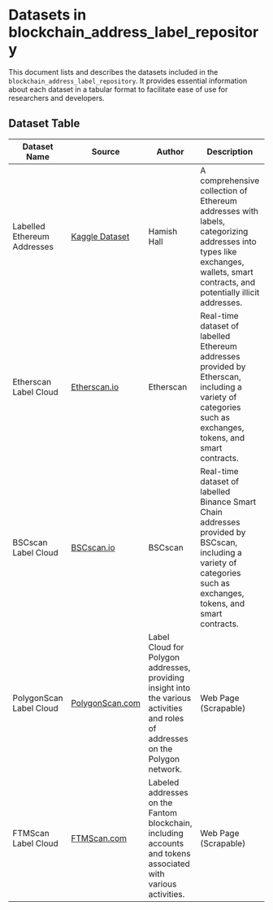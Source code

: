 # Datasets in blockchain_address_label_repository

This document lists and describes the datasets included in the `blockchain_address_label_repository`. It provides essential information about each dataset in a tabular format to facilitate ease of use for researchers and developers.

## Dataset Table

| Dataset Name                | Source | Author     | Description | Format | Contents | Size | Usage |
|-----------------------------|--------|------------|-------------|--------|----------|------|-------|
| Labelled Ethereum Addresses | [Kaggle Dataset](https://www.kaggle.com/datasets/hamishhall/labelled-ethereum-addresses) | Hamish Hall | A comprehensive collection of Ethereum addresses with labels, categorizing addresses into types like exchanges, wallets, smart contracts, and potentially illicit addresses. | CSV | Address, Label, Category | Information about the number of records and data size. | Ideal for blockchain analytics, address classification, and pattern recognition in Ethereum transactions. |
| Etherscan Label Cloud       | [Etherscan.io](https://etherscan.io/labelcloud) | Etherscan | Real-time dataset of labelled Ethereum addresses provided by Etherscan, including a variety of categories such as exchanges, tokens, and smart contracts. | Web Page (Scrapable) | Ethereum Address, Label | Dynamic, changes as new labels are added. | Used for on-chain data analysis, wallet identification, and enhancing blockchain transparency. |
| BSCscan Label Cloud       | [BSCscan.io](https://bscscan.io/labelcloud) | BSCscan | Real-time dataset of labelled Binance Smart Chain addresses provided by BSCscan, including a variety of categories such as exchanges, tokens, and smart contracts. | Web Page (Scrapable) | BSC Address, Label | Dynamic, changes as new labels are added. | Used for on-chain data analysis, wallet identification, and enhancing blockchain transparency. |
| PolygonScan Label Cloud     | [PolygonScan.com](https://polygonscan.com/labelcloud) | Label Cloud for Polygon addresses, providing insight into the various activities and roles of addresses on the Polygon network. | Web Page (Scrapable) | Polygon Address, Label | Dynamic | Research and analysis of the Polygon network's addresses and transactions. |
| FTMScan Label Cloud         | [FTMScan.com](https://ftmscan.com/labelcloud)| Labeled addresses on the Fantom blockchain, including accounts and tokens associated with various activities. | Web Page (Scrapable) | Fantom Address, Label | Dynamic | Analysis of Fantom blockchain transactions and address behavior. |





